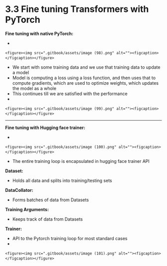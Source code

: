 # 3.3 Fine tuning Transformers with PyTorch

**Fine tuning with native PyTorch:**

*

    <figure><img src=".gitbook/assets/image (98).png" alt=""><figcaption></figcaption></figure>
* We start with some training data and we use that training data to update a model
* Model is computing a loss using a loss function, and then uses that to compute gradients, which are used to optimize weights, which updates the model as a whole
* This continues till we are satisfied with the performance
*

    <figure><img src=".gitbook/assets/image (99).png" alt=""><figcaption></figcaption></figure>

***

**Fine tuning with Hugging face trainer:**

*

    <figure><img src=".gitbook/assets/image (100).png" alt=""><figcaption></figcaption></figure>
* The entire training loop is encapsulated in hugging face trainer API

**Dataset:**

* Holds all data and splits into training/testing sets

**DataCollator:**

* Forms batches of data from Datasets

**Training Arguments:**

* Keeps track of data from Datasets

**Trainer:**

* API to the Pytorch training loop for most standard cases
*

    <figure><img src=".gitbook/assets/image (101).png" alt=""><figcaption></figcaption></figure>
